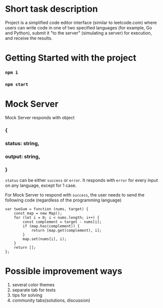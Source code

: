 # Short task description

Project is a simplified code editor interface (similar to leetcode.com) where users can write code in one of two specified languages (for example, Go and Python), submit it "to the server" (simulating a server) for execution, and receive the results.

# Getting Started with the project

### `npm i`
### `npm start`


# Mock Server

Mock Server responds with object
### {
###    status: string,
###    output: string,
### }

`status` can be either `success` or `error`. It responds with  `error` for every input on any language, except for 1 case.

For Mock Server to respond with `success`, the user needs to send the following code (regardless of the programming language)
```
var twoSum = function (nums, target) {
    const map = new Map();
    for (let i = 0; i < nums.length; i++) {
        const complement = target - nums[i];
        if (map.has(complement)) {
            return [map.get(complement), i];
        }
        map.set(nums[i], i);
    }
    return [];
};
```

# Possible improvement ways

1) several color themes
2) separate tab for tests
3) tips for solving
4) community tabs(solutions, discussion)